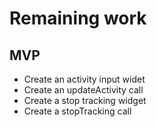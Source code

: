 
Remaining work
===

## MVP
* Create an activity input widet
* Create an updateActivity call
* Create a stop tracking widget
* Create a stopTracking call